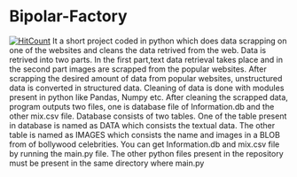 # Bipolar-Factory
[![HitCount](http://hits.dwyl.com/Aviral3364/Bipolar-Factory.svg)](http://hits.dwyl.com/Aviral3364/Bipolar-Factory)
It a short project coded in python which does data scrapping on one of the websites and cleans the data retrived from the web.
Data is retrived into two parts. In the first part,text data retrieval takes place and in the second part images are scrapped from the popular websites. After scrapping the desired amount of data from popular websites, unstructured data is converted in structured data. Cleaning of data is done with modules present in python like Pandas, Numpy etc.
After cleaning the scrapped data, program outputs two files, one is database file of Information.db and the other mix.csv file. 
Database consists of two tables. One of the table present in database is named as DATA which consists the textual data. The other table is named as IMAGES which consists the name and images in a BLOB from of bollywood celebrities.
You can get Information.db and mix.csv file by running the main.py file. The other python files present in the repository must be present in the same directory where main.py
